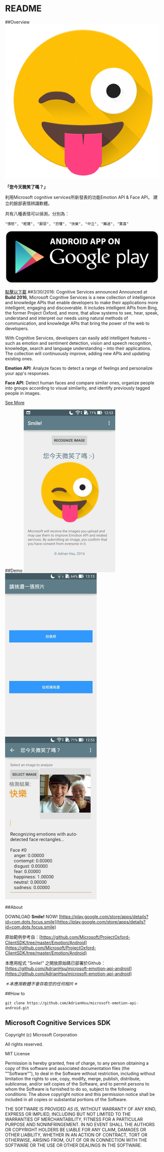 # README

##Overview
![Alt Image Text](img/smile.png "")


**「您今天微笑了嗎？」**

利用Microsoft cognitive services所新發表的功能Emotion API & Face API，
建立的臉部表情辨識軟體。

共有八種表情可以偵測，分別為：
	
	"憤怒", "輕蔑", "厭惡", "恐懼", "快樂", "中立", "難過", "驚喜"

![Alt Image Text](img/play.png "")

[點擊以下載](https://play.google.com/store/apps/details?id=com.dots.focus.smile)
##3/30/2016: Cognitive Services announced
Announced at **Build 2016**, Microsoft Cognitive Services is a new collection of intelligence and knowledge APIs that enable developers to make their applications more intelligent, engaging and discoverable. It includes intelligent APIs from Bing, the former Project Oxford, and more, that allow systems to see, hear, speak, understand and interpret our needs using natural methods of communication, and knowledge APIs that bring the power of the web to developers.

With Cognitive Services, developers can easily add intelligent features – such as emotion and sentiment detection, vision and speech recognition, knowledge, search and language understanding – into their applications. The collection will continuously improve, adding new APIs and updating existing ones. 

**Emotion API**: Analyze faces to detect a range of feelings and personalize your app's responses.

**Face API**: Detect human faces and compare similar ones, organize people into groups according to visual similarity, and identify previously tagged people in images.


[See More](https://www.microsoft.com/cognitive-services/en-us/news)

##Demo
![Alt Image Text](img/1.png "")
![Alt Image Text](img/2.png "")
![Alt Image Text](img/4.png "")

##About

DOWNLOAD **Smile!** NOW!
[https://play.google.com/store/apps/details?id=com.dots.focus.smile](https://play.google.com/store/apps/details?id=com.dots.focus.smile)

原始範例參考自：[https://github.com/Microsoft/ProjectOxford-ClientSDK/tree/master/Emotion/Android](https://github.com/Microsoft/ProjectOxford-ClientSDK/tree/master/Emotion/Android)

本應用程式 "Smile!" 之開放原始碼已部署於Github：
[https://github.com/AdrianHsu/microsoft-emotion-api-android](https://github.com/AdrianHsu/microsoft-emotion-api-android)

*＊本應用軟體不會存取您的任何相片＊*

##How to

```
git clone https://github.com/AdrianHsu/microsoft-emotion-api-android.git
```


## Microsoft Cognitive Services SDK

Copyright (c) Microsoft Corporation

All rights reserved.


MIT License

Permission is hereby granted, free of charge, to any person obtaining a copy of this software and associated documentation files (the ""Software""), to deal in the Software without restriction, including without limitation the rights to use, copy, modify, merge, publish, distribute, sublicense, and/or sell copies of the Software, and to permit persons to whom the Software is furnished to do so, subject to the following conditions:
The above copyright notice and this permission notice shall be included in all copies or substantial portions of the Software.

THE SOFTWARE IS PROVIDED *AS IS*, WITHOUT WARRANTY OF ANY KIND, EXPRESS OR IMPLIED, INCLUDING BUT NOT LIMITED TO THE WARRANTIES OF MERCHANTABILITY, FITNESS FOR A PARTICULAR PURPOSE AND NONINFRINGEMENT. IN NO EVENT SHALL THE AUTHORS OR COPYRIGHT HOLDERS BE LIABLE FOR ANY CLAIM, DAMAGES OR OTHER LIABILITY, WHETHER IN AN ACTION OF CONTRACT, TORT OR OTHERWISE, ARISING FROM, OUT OF OR IN CONNECTION WITH THE SOFTWARE OR THE USE OR OTHER DEALINGS IN THE SOFTWARE.
